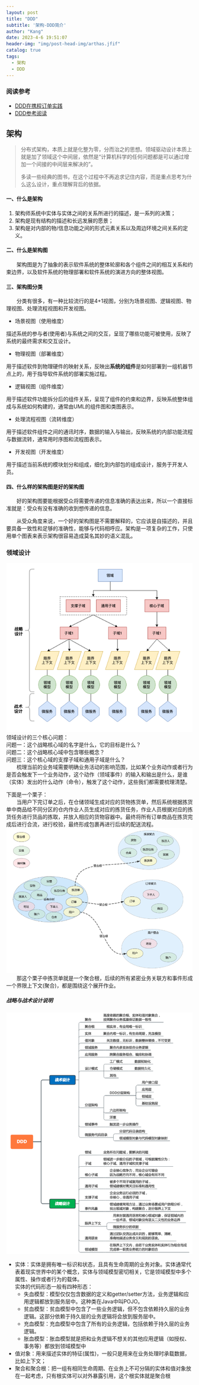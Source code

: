 ```yaml
---
layout: post
title: "DDD"
subtitle: '架构-DDD简介'
author: "Kang"
date: 2023-4-6 19:51:07
header-img: "img/post-head-img/arthas.jfif"
catalog: true
tags:
  - 架构
  - DDD
---
```

### 阅读参考
- [DDD在携程订单实践](https://zhuanlan.zhihu.com/p/620103914)
- [DDD参考阅读](https://zhuanlan.zhihu.com/p/641295531?utm_id=0)  
## 架构
> 分布式架构，本质上就是化整为零，分而治之的思想。领域驱动设计本质上就是加了领域这个中间层，依然是“计算机科学的任何问题都是可以通过增加一个间接的中间层来解决的”。
>
> 多读一些经典的图书，在这个过程中不再追求记住内容，而是重点思考为什么这么设计，重点理解背后的依据。

#### 一、什么是架构

1. 架构师系统中实体与实体之间的关系所进行的描述，是一系列的决策；
2. 架构是现有结构的描述和长远发展的愿景；
3. 架构是对内部的物/信息功能之间的形式元素关系以及周边环境之间关系的定义。


#### 二、什么是架构图

&emsp;&emsp;架构图是为了抽象的表示软件系统的整体轮廓和各个组件之间的相互关系和约束边界，以及软件系统的物理部署和软件系统的演进方向的整体视图。



#### 三、架构图分类

&emsp;&emsp;分类有很多，有一种比较流行的是4+1视图，分别为场景视图、逻辑视图、物理视图、处理流程视图和开发视图。

* 场景视图（使用维度）

描述系统的参与者(使用者)与系统之间的交互，呈现了哪些功能可被使用，反映了系统的最终需求和交互设计。

* 物理视图（部署维度）

用于描述软件到物理硬件的映射关系，反映出**系统的组件**是如何部署到一组机器节点上的，用于指导软件系统的部署实施过程。

- 逻辑视图（组件维度）

用于描述软件功能拆分后的组件关系，呈现了组件的约束和边界，反映系统整体组成与系统如何构建的，通常由UML的组件图和类图表示。

* 处理流程视图（流转维度）

用于描述软件组件之间的通讯时序，数据的输入与输出，反映系统的内部功能流程与数据流转，通常用时序图和流程图表示。

* 开发视图（开发维度）

用于描述当前系统的模块划分和组成，细化到内部包的组成设计，服务于开发人员。



#### 四、什么样的架构图是好的架构图

&emsp;&emsp;好的架构图要能根据受众将需要传递的信息准确的表达出来，所以一个直接标准就是：受众有没有准确的收到想传递的信息。

&emsp;&emsp;从受众角度来说，一个好的架构图是不需要解释的，它应该是自描述的，并且要具备一致性和足够的准确性，能够与代码相呼应。架构是一项复杂的工作，只使用单个图表来表示架构很容易造成莫名其妙的语义混乱。

### 领域设计
![领域设计](https://raw.githubusercontent.com/kangzhihu/images/master/领域设计.png)
领域设计的三个核心问题：  
问题一：这个战略核心域的名字是什么，它的目标是什么？  
问题二：这个战略核心域中包含哪些概念？  
问题三：这个核心域的支撑子域和通用子域是什么？  
&emsp;&emsp;梳理当前的业务域需要明确业务活动的影响范围，比如某个业务动作或者行为是否会触发下一个业务动作，这个动作（领域事件）的输入和输出是什么，是谁（实体）发出的什么动作（命令），触发了这个动作，这些我们都需要梳理清楚。 

下面是一个栗子：  
&emsp;&emsp;当用户下完订单之后，在仓储领域生成对应的货物拣货单，然后系统根据拣货单中商品给不同分区的仓内作业人员生成对应的拣货任务，作业人员根据对应的拣货任务进行货品的拣取，并放入相应的货物容器中。最终将所有订单商品在拣货完成后进行合流，进行校验，最终形成包裹再进行后续的配送流程。
![领域设计](https://raw.githubusercontent.com/kangzhihu/images/master/领域设计-聚合demo.png)  
&emsp;&emsp;那这个栗子中拣货单就是一个聚合根，后续的所有紧密业务关联方和事件形成一个界限上下文(聚合)，都是围绕这个展开作业。  

##### 战略与战术设计说明
![领域-两个层面设计](https://raw.githubusercontent.com/kangzhihu/images/master/领域设计-DDD.png)  
- 实体：实体是拥有唯一标识和状态，且具有生命周期的业务对象。实体通常代表着现实世界中的某个概念，实体与领域模型密切相关，它是领域模型中多个属性、操作或者行为的载体。  
  实体的代码形态一般有四种形态：
  + 失血模型：模型仅仅包含数据的定义和getter/setter方法，业务逻辑和应用逻辑都放到服务层中。这种类在Java中叫POJO。
  + 贫血模型：贫血模型中包含了一些业务逻辑，但不包含依赖持久层的业务逻辑。这部分依赖于持久层的业务逻辑将会放到服务层中。
  + 充血模型：充血模型中包含了所有的业务逻辑，包括依赖于持久层的业务逻辑。
  + 胀血模型：胀血模型就是把和业务逻辑不想关的其他应用逻辑（如授权、事务等）都放到领域模型中
- 值对象：用来描述实体的特征(属性)，一般只是用来在业务处理时承载数据，比如上下文；
- 聚合和聚合根：把一组有相同生命周期、在业务上不可分隔的实体和值对象放在一起考虑，只有根实体可以对外暴露引用，这个根实体就是聚合根  





